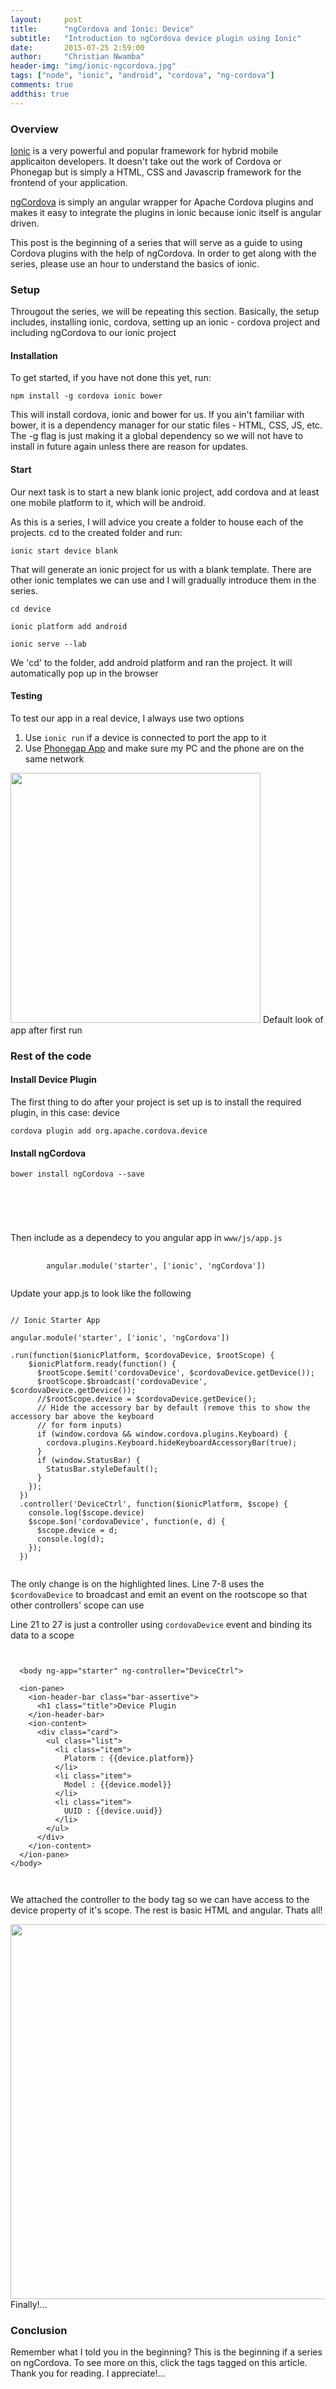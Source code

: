 ```yaml
---
layout:     post
title:      "ngCordova and Ionic: Device"
subtitle:   "Introduction to ngCordova device plugin using Ionic"
date:       2015-07-25 2:59:00
author:     "Christian Nwamba"
header-img: "img/ionic-ngcordova.jpg"
tags: ["node", "ionic", "android", "cordova", "ng-cordova"]
comments: true
addthis: true
---
```


<h3>Overview</h3>
<p>
    <a href="http://ionicframework.com">Ionic</a> is a very powerful and popular framework for
    hybrid mobile applicaiton developers. It doesn't take out the work of Cordova or Phonegap but 
    is simply a HTML, CSS and Javascrip framework for the frontend of your application.
</p>

<p>
    <a href="http://ngcordova.com">ngCordova</a> is simply an angular wrapper for Apache Cordova plugins
    and makes it easy to integrate the plugins in ionic because ionic itself is angular driven.
</p>

<p>
    This post is the beginning of a series that will serve as a guide to using Cordova plugins with the
    help of ngCordova. In order to get along with the series, please use an hour to understand
    the basics of ionic.
</p>

<h3 id="setup">Setup</h3>
<p>
    Througout the series, we will be repeating this section. Basically, the setup includes, 
    installing ionic, cordova, setting up an ionic - cordova project 
    and including ngCordova to our ionic project
</p>

<h4>Installation</h4>
To get started, if you have not done this yet, run:
<p>
    <code>npm install -g cordova ionic bower</code>
</p>
<p>
    This will install cordova, ionic and bower for us. If you ain't familiar with
    bower, it is a dependency manager for our static files - HTML, CSS, JS, etc.
    The -g flag is just making it a global dependency so we will not have to install
    in future again unless there are reason for updates.
</p>

<h4>Start</h4>
<p>
    Our next task is to start a new blank ionic project, add cordova and at least one mobile
    platform to it, which will be android.
</p>
<p>
    As this is a series, I will advice you create a folder to house each of the projects.
    cd to the created folder and run:
</p>
<p>
    <code>ionic start device blank</code>
</p>
<p>
    That will generate an ionic project for us with a blank template. There are other
    ionic templates we can use and I will gradually introduce them in the series.
</p>
<p>
    <code>cd device</code>
</p>
<p>
    <code>ionic platform add android</code>
</p>
<p>
    <code>ionic serve --lab</code>
</p>

<p>
    We 'cd' to the folder, add android platform and ran the project.
    It will automatically pop up in the browser
</p>

<h4>Testing</h4>
<p>
    To test our app in a real device, I always use two options
    <ol>
        <li>Use <code>ionic run</code> if a device is connected to port the app to it</li>
        <li>Use <a href="app.phonegap.com">Phonegap App</a> and make sure my PC
        and the phone are on the same network</li>
    </ol>
</p>

<img src="{{site.baseUrl}}/img/screenshots/Screenshot_2015-07-25-20-21-15.png" style="height:400px; width:auto">
<span class="caption text-muted">Default look of app after first run</span>

<h3>Rest of the code</h3>
<h4>Install Device Plugin</h4>
<p>
    The first thing to do after your project is set up is to install the required plugin,
    in this case: device
</p>
<p>
    <code>cordova plugin add org.apache.cordova.device</code>
</p>

<h4>Install ngCordova</h4>
<p>
    <code>bower install ngCordova --save</code>
</p>
<pre>
    <code class="language-markup">
        <!--Make sure it is after ionic and before cordova-->
         <script src="lib/ngCordova/dist/ng-cordova.min.js"></script>
    </code>
</pre>
<p>Then include as a dependecy to you angular app in <code>www/js/app.js</code></p>
<pre>
    <code class="language-javascript">
        angular.module('starter', ['ionic', 'ngCordova'])
    </code>
</pre>

<p>Update your app.js to look like the following</p>

<pre class="line-numbers" data-line="7-8, 21-27"><code class="language-javascript">
// Ionic Starter App

angular.module('starter', ['ionic', 'ngCordova'])

.run(function($ionicPlatform, $cordovaDevice, $rootScope) {
    $ionicPlatform.ready(function() {
      $rootScope.$emit('cordovaDevice', $cordovaDevice.getDevice());
      $rootScope.$broadcast('cordovaDevice', $cordovaDevice.getDevice());
      //$rootScope.device = $cordovaDevice.getDevice();
      // Hide the accessory bar by default (remove this to show the accessory bar above the keyboard
      // for form inputs)
      if (window.cordova && window.cordova.plugins.Keyboard) {
        cordova.plugins.Keyboard.hideKeyboardAccessoryBar(true);
      }
      if (window.StatusBar) {
        StatusBar.styleDefault();
      }
    });
  })
  .controller('DeviceCtrl', function($ionicPlatform, $scope) {
    console.log($scope.device)
    $scope.$on('cordovaDevice', function(e, d) {
      $scope.device = d;
      console.log(d);
    });
  })
  </code></pre>
  
  <p>
      The only change is on the highlighted lines.
      Line 7-8 uses the <code>$cordovaDevice</code> to broadcast and emit
      an event on the rootscope so that other controllers' scope can use
  </p>
  
  <p>
      Line 21 to 27 is just a controller using <code>cordovaDevice</code>
      event and binding its data to a scope
  </p>
  
  <pre class="line-numbers"><code class="language-markup">
  
  &lt;body ng-app="starter" ng-controller="DeviceCtrl">

  &lt;ion-pane>
    &lt;ion-header-bar class="bar-assertive">
      &lt;h1 class="title">Device Plugin</h1>
    &lt;/ion-header-bar>
    &lt;ion-content>
      &lt;div class="card">
        &lt;ul class="list">
          &lt;li class="item">
            Platorm : {{device.platform}}
          &lt;/li>
          &lt;li class="item">
            Model : {{device.model}}
          &lt;/li>
          &lt;li class="item">
            UUID : {{device.uuid}}
          &lt;/li>
        &lt;/ul>
      &lt;/div>
    &lt;/ion-content>
  &lt;/ion-pane>
&lt;/body>
  
  </code></pre>
  
  <p>
      We attached the controller to the body tag so we can have access to the device
      property of it's scope. The rest is basic HTML and angular. Thats all!
  </p>
  
  <img src="{{site.baseUrl}}/img/screenshots/Screenshot_2015-07-25-22-12-08.png" style="height:600px; width:auto">
  <span class="caption text-muted">Finally!...</span>
  
  <h3>Conclusion</h3>
  <p>
      Remember what I told you in the beginning? This is the beginning if a series on ngCordova.
      To see more on this, click the tags tagged on this article. Thank you for reading.
      I appreciate!...
  </p>